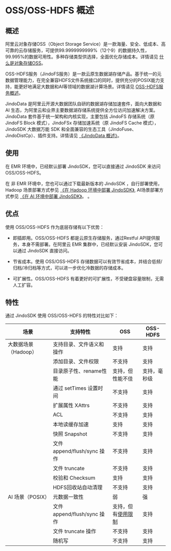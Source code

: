 # OSS/OSS-HDFS 概述

## 概述

阿里云对象存储OSS（Object Storage Service）是一款海量、安全、低成本、高可靠的云存储服务，可提供99.9999999999%（12个9）的数据持久性，99.995%的数据可用性。多种存储类型供选择，全面优化存储成本。详情请见 [什么是对象存储OSS](https://help.aliyun.com/document_detail/31817.html)。

OSS-HDFS服务（JindoFS服务）是一款云原生数据湖存储产品。基于统一的元数据管理能力，在完全兼容HDFS文件系统接口的同时，提供充分的POSIX能力支持，能更好地满足大数据和AI等领域的数据湖计算场景。详情请见 [OSS-HDFS服务概述](https://help.aliyun.com/document_detail/405089.html)。

JindoData 是阿里云开源大数据团队自研的数据湖存储加速套件，面向大数据和 AI 生态，为阿里云和业界主要数据湖存储系统提供全方位访问加速解决方案。JindoData 套件基于统一架构和内核实现，主要包括 JindoFS 存储系统（原 JindoFS Block 模式），JindoFSx 存储加速系统（原 JindoFS Cache 模式），JindoSDK 大数据万能 SDK 和全面兼容的生态工具（JindoFuse、JindoDistCp）、插件支持。详情请见 [《JindoData 概述》](../faq.md)。 

## 使用

在 EMR 环境中，已经默认部署 JindoSDK，您可以直接通过 JindoSDK 来访问 OSS/OSS-HDFS。

在 非 EMR 环境中，您也可以通过下载最新版本的 JindoSDK ，自行部署使用，Hadoop 场景部署方式参见 [《在 Hadoop 环境中部署 JindoSDK》](../jindosdk/jindosdk_deployment_hadoop.md), AI场景部署方式参见 [《在 AI 环境中部署 JindoSDK》](../jindosdk/jindosdk_deployment_ai.md)。
。

## 优点

使用 OSS/OSS-HDFS 作为底层存储有以下优势：

*   即插即用。OSS/OSS-HDFS 都是云原生存储服务，通过Restful API提供服务，本身不需部署。在阿里云 EMR 集群中，已经默认安装 JindoSDK，您可以通过 JindoSDK 直接访问。
    
*   节省成本。使用 OSS/OSS-HDFS 存储数据可以有效节省成本，并结合低频/归档/冷归档等方式，可以进一步优化冷数据的存储成本。
    
*   可扩展性。OSS/OSS-HDFS 有着更好的可扩展性，不受硬盘容量限制，无需人工扩容。
    

## 特性

通过 JindoSDK 使用 OSS/OSS-HDFS 的特性对比如下：

|  场景  |  支持特性  |  OSS  |  OSS-HDFS  |
| --- | --- | --- | --- |
|  大数据场景 （Hadoop）  |  支持目录、文件语义和操作  |  支持  |  支持  |
|  |  添加目录、文件权限  |  不支持  |  支持  |
|  |  目录原子性、rename性能  |  支持，但性能不佳  |  支持，毫秒级  |
|  |  通过 setTimes 设置时间  |  不支持  |  支持  |
|  |  扩展属性 XAttrs  |  不支持  |  支持  |
|  |  ACL  |  不支持  |  支持  |
|  |  本地读缓存加速  |  支持  |  支持  |
|  |  快照 Snapshot  |  不支持  |  支持  |
|  |  文件 append/flush/sync 操作  |  不支持  |  支持  |
|  |  文件 truncate  |  不支持  |  支持  |
|  |  校验和 Checksum  |  支持  |  支持  |
|  |  HDFS回收站自动清理  |  不支持  |  支持  |
|  AI 场景（POSIX）  |  元数据一致性  |  弱  |  强  |
|  |  文件 append/flush/sync 操作  |  支持，但有[使用限制](https://help.aliyun.com/document_detail/31981.html)  |  支持  |
|  |  文件 truncate 操作  |  不支持  |  支持  |
|  |  随机写  |  不支持  |  支持  |